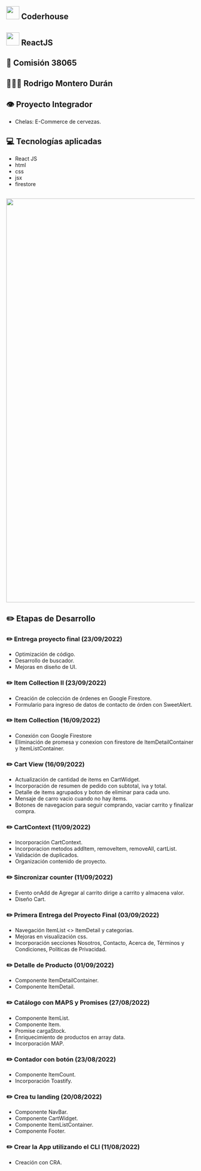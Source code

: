## <img src="https://user-images.githubusercontent.com/103367542/170897064-db2db840-0d26-402a-b3bc-3c3f27df5f4f.png" width="35"> Coderhouse
## <img src="https://upload.wikimedia.org/wikipedia/commons/thumb/4/47/React.svg/1200px-React.svg.png" width="35"> ReactJS
## 🏫 Comisión 38065
## 👨🏻‍🎓 Rodrigo Montero Durán
## 👁 Proyecto Integrador
- Chelas: E-Commerce de cervezas.
## 💻 Tecnologías aplicadas
- React JS
- html
- css
- jsx
- firestore
## <img src="https://user-images.githubusercontent.com/103367542/191903709-bbe64510-07ec-44ec-908b-3f1e9c6a8cc6.gif" width="1080" heigth="720"> 
## ✏️ Etapas de Desarrollo
### ✏️ Entrega proyecto final (23/09/2022)
- Optimización de código.
- Desarrollo de buscador.
- Mejoras en diseño de UI.
### ✏️ Item Collection II (23/09/2022)
- Creación de colección de órdenes en Google Firestore.
- Formulario para ingreso de datos de contacto de órden con SweetAlert.
### ✏️ Item Collection (16/09/2022)
- Conexión con Google Firestore
- Eliminación de promesa y conexion con firestore de ItemDetailContainer y ItemListContainer.
### ✏️ Cart View (16/09/2022)
- Actualización de cantidad de items en CartWidget.
- Incorporación de resumen de pedido con subtotal, iva y total.
- Detalle de items agrupados y boton de eliminar para cada uno.
- Mensaje de carro vacio cuando no hay items.
- Botones de navegacion para seguir comprando, vaciar carrito y finalizar compra.
### ✏️ CartContext (11/09/2022)
- Incorporación CartContext.
- Incorporacion metodos addItem, removeItem, removeAll, cartList.
- Validación de duplicados.
- Organización contenido de proyecto.
### ✏️ Sincronizar counter (11/09/2022)
- Evento onAdd de Agregar al carrito dirige a carrito y almacena valor.
- Diseño Cart.
### ✏️ Primera Entrega del Proyecto Final (03/09/2022)
- Navegación ItemList <> ItemDetail y categorias.
- Mejoras en visualización css.
- Incorporación secciones Nosotros, Contacto, Acerca de, Términos y Condiciones, Politicas de Privacidad.
### ✏️ Detalle de Producto (01/09/2022)
- Componente ItemDetailContainer.
- Componente ItemDetail.
### ✏️ Catálogo con MAPS y Promises (27/08/2022)
- Componente ItemList.
- Componente Item.
- Promise cargaStock.
- Enriquecimiento de productos en array data.
- Incorporación MAP.
### ✏️ Contador con botón (23/08/2022)
- Componente ItemCount.
- Incorporación Toastify.
### ✏️ Crea tu landing (20/08/2022)
- Componente NavBar.
- Componente CartWidget.
- Componente ItemListContainer.
- Componente Footer.
### ✏️ Crear la App utilizando el CLI (11/08/2022)
- Creación con CRA.
